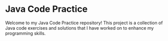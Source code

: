 # Java Code Practice

Welcome to my Java Code Practice repository! This project is a collection of Java code exercises and solutions that I have worked on to enhance my programming skills.
